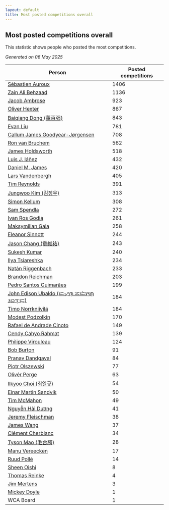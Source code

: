 ```yaml
---
layout: default
title: Most posted competitions overall
---
```

## Most posted competitions overall
This statistic shows people who posted the most competitions.

*Generated on 06 May 2025*

| Person | Posted competitions |
| --- | --- |
| [Sébastien Auroux](https://www.worldcubeassociation.org/persons/2008AURO01) | 1406 |
| [Zain Ali Behzaad](https://www.worldcubeassociation.org/persons/2019BEHZ01) | 1136 |
| [Jacob Ambrose](https://www.worldcubeassociation.org/persons/2010AMBR01) | 923 |
| [Oliver Hexter](https://www.worldcubeassociation.org/persons/2022HEXT01) | 867 |
| [Baiqiang Dong (董百强)](https://www.worldcubeassociation.org/persons/2008DONG06) | 843 |
| [Evan Liu](https://www.worldcubeassociation.org/persons/2009LIUE01) | 781 |
| [Callum James Goodyear-Jørgensen](https://www.worldcubeassociation.org/persons/2012GOOD02) | 708 |
| [Ron van Bruchem](https://www.worldcubeassociation.org/persons/2003BRUC01) | 562 |
| [James Holdsworth](https://www.worldcubeassociation.org/persons/2015HOLD01) | 518 |
| [Luis J. Iáñez](https://www.worldcubeassociation.org/persons/2009PARE02) | 432 |
| [Daniel M. James](https://www.worldcubeassociation.org/persons/2012JAME04) | 420 |
| [Lars Vandenbergh](https://www.worldcubeassociation.org/persons/2003VAND01) | 405 |
| [Tim Reynolds](https://www.worldcubeassociation.org/persons/2005REYN01) | 391 |
| [Jungwoo Kim (김정우)](https://www.worldcubeassociation.org/persons/2014KIMJ02) | 313 |
| [Simon Kellum](https://www.worldcubeassociation.org/persons/2016KELL12) | 308 |
| [Sam Spendla](https://www.worldcubeassociation.org/persons/2015SPEN01) | 272 |
| [Ivan Ros Godia](https://www.worldcubeassociation.org/persons/2018GODI01) | 261 |
| [Maksymilian Gala](https://www.worldcubeassociation.org/persons/2022GALA01) | 258 |
| [Eleanor Sinnott](https://www.worldcubeassociation.org/persons/2016SINN01) | 244 |
| [Jason Chang (章維祐)](https://www.worldcubeassociation.org/persons/2023CHAN15) | 243 |
| [Sukesh Kumar](https://www.worldcubeassociation.org/persons/2017KUMA30) | 240 |
| [Ilya Tsiareshka](https://www.worldcubeassociation.org/persons/2012TERE01) | 234 |
| [Natán Riggenbach](https://www.worldcubeassociation.org/persons/2011RIGG03) | 233 |
| [Brandon Reichman](https://www.worldcubeassociation.org/persons/2015REIC02) | 203 |
| [Pedro Santos Guimarães](https://www.worldcubeassociation.org/persons/2007GUIM01) | 199 |
| [John Edison Ubaldo (ᜇ᜔ᜌᜓ︀ᜈ᜔ ᜁᜇᜒᜐᜓ︀ᜈ᜔ ᜂᜊᜎ᜔ᜇᜓ︀)](https://www.worldcubeassociation.org/persons/2010UBAL01) | 184 |
| [Timo Norrkniivilä](https://www.worldcubeassociation.org/persons/2017NORR01) | 184 |
| [Modest Podzolkin](https://www.worldcubeassociation.org/persons/2017PODZ01) | 170 |
| [Rafael de Andrade Cinoto](https://www.worldcubeassociation.org/persons/2007CINO01) | 149 |
| [Cendy Cahyo Rahmat](https://www.worldcubeassociation.org/persons/2010RAHM02) | 139 |
| [Philippe Virouleau](https://www.worldcubeassociation.org/persons/2008VIRO01) | 124 |
| [Bob Burton](https://www.worldcubeassociation.org/persons/2003BURT01) | 91 |
| [Pranav Dandgaval](https://www.worldcubeassociation.org/persons/2017DAND01) | 84 |
| [Piotr Olszewski](https://www.worldcubeassociation.org/persons/2013OLSZ02) | 77 |
| [Olivér Perge](https://www.worldcubeassociation.org/persons/2007PERG01) | 63 |
| [Ilkyoo Choi (최일규)](https://www.worldcubeassociation.org/persons/2008CHOI04) | 54 |
| [Einar Martin Sandvik](https://www.worldcubeassociation.org/persons/2018SAND22) | 50 |
| [Tim McMahon](https://www.worldcubeassociation.org/persons/2009MCMA01) | 49 |
| [Nguyễn Hải Dương](https://www.worldcubeassociation.org/persons/2018DUON07) | 41 |
| [Jeremy Fleischman](https://www.worldcubeassociation.org/persons/2005FLEI01) | 38 |
| [James Wang](https://www.worldcubeassociation.org/persons/2015WANG87) | 37 |
| [Clément Cherblanc](https://www.worldcubeassociation.org/persons/2014CHER05) | 34 |
| [Tyson Mao (毛台勝)](https://www.worldcubeassociation.org/persons/2004MAOT02) | 28 |
| [Manu Vereecken](https://www.worldcubeassociation.org/persons/2010VERE01) | 17 |
| [Ruud Pollé](https://www.worldcubeassociation.org/persons/2019POLL04) | 14 |
| [Sheen Oishi](https://www.worldcubeassociation.org/persons/2017OISH01) | 8 |
| [Thomas Reinke](https://www.worldcubeassociation.org/persons/2018REIN04) | 4 |
| [Jim Mertens](https://www.worldcubeassociation.org/persons/2006MERT01) | 3 |
| [Mickey Doyle](https://www.worldcubeassociation.org/persons/2021DOYL02) | 1 |
| WCA Board | 1 |
